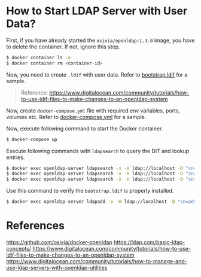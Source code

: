 # How to Start LDAP Server with User Data?

First, if you have already started the `osixia/openldap:1.3.0` image, you have to delete the container. If not, ignore this step.
```bash
$ docker container ls -a
$ docker container rm <container-id>
```

Now, you need to create `.ldif` with user data. Refer to [bootstrap.ldif](./bootstrap.ldif) for a sample.
> Reference: https://www.digitalocean.com/community/tutorials/how-to-use-ldif-files-to-make-changes-to-an-openldap-system

Now, create `docker-compose.yml` file with required env variables, ports, volumes etc. Refer to [docker-compose.yml](./docker-compose.yml) for a sample.

Now, execute following command to start the Docker container.
```bash
$ docker-compose up
```

Execute following commands with `ldapsearch` to query the DIT and lookup entries.
```bash
$ docker exec openldap-server ldapsearch -x -H ldap://localhost -D "cn=admin,dc=avix,dc=lk" -w avix123 -b "dc=avix,dc=lk"
$ docker exec openldap-server ldapsearch -x -H ldap://localhost -D "cn=admin,dc=avix,dc=lk" -w avix123 -b "dc=avix,dc=lk" -s one -LLL dn
$ docker exec openldap-server ldapsearch -x -H ldap://localhost -D "cn=admin,dc=avix,dc=lk" -w avix123 -b "dc=avix,dc=lk" -LLL "(uid=ldclakmal)"
```

Use this command to verify the `bootstrap.ldif` is properly installed.
```bash
$ docker exec openldap-server ldapadd -x -H ldap://localhost -D "cn=admin,dc=avix,dc=lk" -w avix123 -f /container/service/slapd/assets/config/bootstrap/ldif/custom/bootstrap.ldif
```

# References
https://github.com/osixia/docker-openldap
https://ldap.com/basic-ldap-concepts/
https://www.digitalocean.com/community/tutorials/how-to-use-ldif-files-to-make-changes-to-an-openldap-system
https://www.digitalocean.com/community/tutorials/how-to-manage-and-use-ldap-servers-with-openldap-utilities
